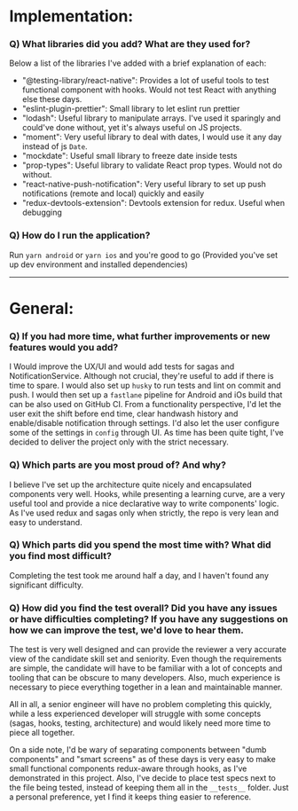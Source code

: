 # Implementation:

### Q) What libraries did you add? What are they used for?

Below a list of the libraries I've added with a brief explanation of each:

- "@testing-library/react-native": Provides a lot of useful tools to test functional component with hooks. Would not test React with anything else these days.
- "eslint-plugin-prettier": Small library to let eslint run prettier
- "lodash": Useful library to manipulate arrays. I've used it sparingly and could've done without, yet it's always useful on JS projects.
- "moment": Very useful library to deal with dates, I would use it any day instead of js `Date`.
- "mockdate": Useful small library to freeze date inside tests
- "prop-types": Useful library to validate React prop types. Would not do without.
- "react-native-push-notification": Very useful library to set up push notifications (remote and local) quickly and easily
- "redux-devtools-extension": Devtools extension for redux. Useful when debugging

### Q) How do I run the application?

Run `yarn android` or `yarn ios` and you're good to go (Provided you've set up dev environment and installed dependencies)

---

# General:

### Q) If you had more time, what further improvements or new features would you add?

I Would improve the UX/UI and would add tests for sagas and NotificationService. Although not crucial, they're useful to add if there is time to spare. I would also set up `husky` to run tests and lint on commit and push. I would then set up a `fastlane` pipeline for Android and iOs build that can be also used on GitHub CI. From a functionality perspective, I'd let the user exit the shift before end time, clear handwash history and enable/disable notification through settings. I'd also let the user configure some of the settings in `config` through UI. As time has been quite tight, I've decided to deliver the project only with the strict necessary.

### Q) Which parts are you most proud of? And why?

I believe I've set up the architecture quite nicely and encapsulated components very well. Hooks, while presenting a learning curve, are a very useful tool and provide a nice declarative way to write components' logic. As I've used redux and sagas only when strictly, the repo is very lean and easy to understand.

### Q) Which parts did you spend the most time with? What did you find most difficult?

Completing the test took me around half a day, and I haven't found any significant difficulty.

### Q) How did you find the test overall? Did you have any issues or have difficulties completing? If you have any suggestions on how we can improve the test, we'd love to hear them.

The test is very well designed and can provide the reviewer a very accurate view of the candidate skill set and seniority.
Even though the requirements are simple, the candidate will have to be familiar with a lot of concepts and tooling that can be obscure to many developers. Also, much experience is necessary to piece everything together in a lean and maintainable manner.

All in all, a senior engineer will have no problem completing this quickly, while a less experienced developer will struggle with some concepts (sagas, hooks, testing, architecture) and would likely need more time to piece all together.

On a side note, I'd be wary of separating components between "dumb components" and "smart screens" as of these days is very easy to make small functional components redux-aware through hooks, as I've demonstrated in this project. Also, I've decide to place test specs next to the file being tested, instead of keeping them all in the `__tests__` folder. Just a personal preference, yet I find it keeps thing easier to reference.
